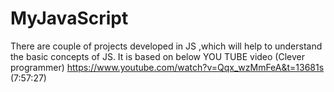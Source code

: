 # MyJavaScript
There are couple of projects developed in JS ,which will help to understand the basic concepts of JS.
It is based on below YOU TUBE video (Clever programmer)
https://www.youtube.com/watch?v=Qqx_wzMmFeA&t=13681s (7:57:27)
